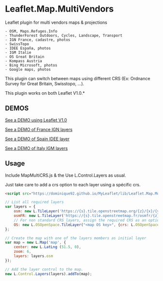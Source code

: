 # Leaflet.Map.MultiVendors
Leaflet plugin for multi vendors maps & projections
```
- OSM, Maps.Refuges.Info
- ThunderForest Outdoors, Cycles, Landscape, Transport
- IGN France, cadastre, photos
- SwissTopo
- IDEE España, photos
- IGM Italie
- OS Great Britain
- Kompass Austria
- Bing Microsoft, photos
- Google maps, photos
```

This plugin can switch between maps using different CRS (Ex: Ordnance Survey for Great Britain, Swisstopo, ...).

This plugin works on both Leaflet V1.0.*

DEMOS
-----
[See a DEMO using Leaflet V1.0](https://dominique92.github.io/MyLeaflet/src/Leaflet.Map.MultiVendors/)

[See a DEMO of France IGN layers](https://dominique92.github.io/MyLeaflet/src/Leaflet.Map.MultiVendors/examples/France-IGN.html)

[See a DEMO of Spain IDEE layer](https://dominique92.github.io/MyLeaflet/src/Leaflet.Map.MultiVendors/examples/Spain-IDEE.html)

[See a DEMO of Italy IGM layers](https://dominique92.github.io/MyLeaflet/src/Leaflet.Map.MultiVendors/examples/Italy-IGM.html)

Usage
-----
Include MapMultiCRS.js & the Use L.Control.Layers as usual.

Just take care to add a crs option to each layer using a spécific crs.

```html
<script src="https://dominique92.github.io/MyLeaflet/lib/Leaflet.Map.MultiVendors-master/src/MapMultiCRS.js"></script>
```

```javascript
// List all required layers
var layers = {
    osm: new L.TileLayer('https://{s}.tile.openstreetmap.org/{z}/{x}/{y}.png'),
    osmFR: new L.TileLayer('https://{s}.tile.openstreetmap.fr/osmfr/{z}/{x}/{y}.png'),
	// For non standard CRS layers, assign the required CRS as an option to the layer
	OS: new L.OSOpenSpace.TileLayer("<map OS key>", {crs: L.OSOpenSpace.CRS})
};

// Create the map with one of the layers members as initial layer
var map = new L.Map('map', {
	center: new L.LatLng (51.5, 0),
	zoom: 6,
	layers: layers.osm
});

// Add the layer control to the map.
new L.Control.Layers(layers).addTo(map);
```
